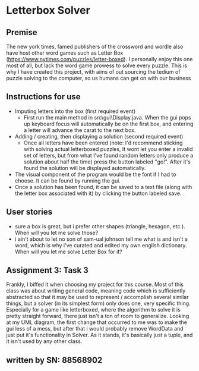 # Letterbox Solver

## Premise
The new york times, famed publishers of the crossword and wordle also have host other word games
such as Letter Box (https://www.nytimes.com/puzzles/letter-boxed). I personally enjoy this one most of all,
but lack the word game prowess to solve every puzzle. This is why I have created this project, with aims of out sourcing
the tedium of puzzle solving to the computer, so us humans can get on with our business

## Instructions for use 
- Imputing letters into the box (first required event)
    - First run the main method in src\gui\Display.java. When the gui pops up keyboard focus will automatically be on the first box, and entering a letter will advance the carat to the next box.
- Adding / creating, then displaying a solution (second required event)
    - Once all letters have been entered (note: I'd recommend sticking with solving actual letterboxed puzzles, It wont let you enter a invalid set of letters, but from what I've found random letters only produce a solution about half the time) press the button labeled "go!". After it's found the solution will be displayed automatically.
- The visual component of the program would be the font if I had to choose. It can be found by running the gui.
- Once a solution has been found, it can be saved to a text file (along with the letter box associated with it) by clicking the button labeled save.


## User stories
* sure a box is great, but i prefer other shapes (triangle, hexagon, etc.). When will you let me solve those?
* i ain't about to let no son of sam-ual johnson tell me what is and isn't a word, which is why i've curated and edited my own english dictionary. When will you let me solve Letter Box for it?

## Assignment 3: Task 3
Frankly, I biffed it when choosing my project for this course. Most of this class was about writing general code, meaning code which is sufficiently abstracted so that it may be used to represent / accomplish several similar things, but a solver (in its simplest form) only does one, very specific thing. Especially for a game like letterboxed, where the algorithm to solve it is pretty straight forward, there just isn't a ton of room to generalize. Looking at my UML diagram, the first change that occurred to me was to make the gui less of a mess, but after that i would probably remove WordData and just put it's functionality in Solver. As it stands, it's basically just a tuple, and it isn't used by any other class.

## written by SN: 88568902